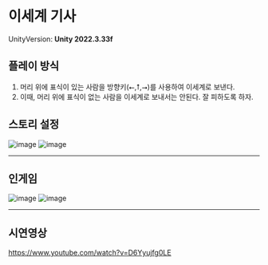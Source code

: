 # 이세계 기사 

UnityVersion: **Unity 2022.3.33f**


## 플레이 방식 
1. 머리 위에 표식이 있는 사람을 방향키(⭠,⭡,⭢)를 사용하여 이세계로 보낸다.
2. 이때, 머리 위에 표식이 없는 사람을 이세계로 보내서는 안된다. 잘 피하도록 하자.

## 스토리 설정 
![image](https://github.com/user-attachments/assets/3df0df22-d802-4f2b-bb3d-cb14daa69c4f)
![image](https://github.com/user-attachments/assets/2361a1ae-34e3-4e0c-9ce3-022e3136d02d)

---

## 인게임 
![image](https://github.com/user-attachments/assets/3708a0c8-ecb1-4ffd-9467-88e1a71a971d)
![image](https://github.com/user-attachments/assets/345ead85-5b84-49b8-93e8-78394c377d0a)

---

## 시연영상 
https://www.youtube.com/watch?v=D6Yyujfg0LE






